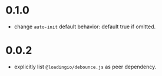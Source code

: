 # 0.1.0

 - change `auto-init` default behavior: default true if omitted.


# 0.0.2

 - explicitly list `@loadingio/debounce.js` as peer dependency.
